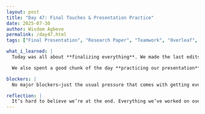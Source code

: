 ```yaml
---
layout: post
title: "Day 47: Final Touches & Presentation Practice"
date: 2025-07-30
author: Wisdom Agbeve
permalink: /day47.html
tags: ["Final Presentation", "Research Paper", "Teamwork", "Overleaf", "Practice"]

what_i_learned: |
  Today was all about **finalizing everything**. We made the last edits to our research paper, double-checked our references, and ensured all the visuals looked clean and professional in Overleaf. It was a lot of small things—fixing captions, making sure everything aligned, and reviewing our formatting one last time.

  We also spent a good chunk of the day **practicing our presentation** for tomorrow. Each team member went through their parts while the rest of us gave feedback. We made small tweaks to the slides based on how things flowed out loud and tightened up some transitions to keep the story smooth and engaging.

blockers: |
  No major blockers—just the usual pressure that comes with getting everything ready for the final day.

reflection: |
  It’s hard to believe we’re at the end. Everything we’ve worked on over the past weeks is finally complete. Practicing the presentation today made it all feel real, and I’m proud of how far our team has come. Excited to share our work tomorrow!
---
```


